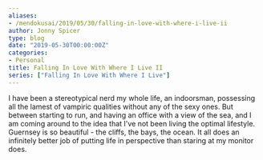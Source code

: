 ```yaml
---
aliases:
- /mendokusai/2019/05/30/falling-in-love-with-where-i-live-ii
author: Jonny Spicer
type: blog
date: "2019-05-30T00:00:00Z"
categories:
- Personal
title: Falling In Love With Where I Live II
series: ["Falling In Love With Where I Live"]
---
```

I have been a stereotypical nerd my whole life, an indoorsman, possessing all the lamest of vampiric qualities without any of the sexy ones. But between
starting to run, and having an office with a view of the sea, and I am coming around to the idea that I've not been living the optimal lifestyle.
Guernsey is so beautiful - the cliffs, the bays, the ocean. It all does an infinitely better job of putting life in perspective than staring at
my monitor does.
